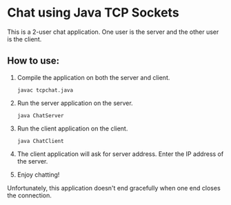 # Chat using Java TCP Sockets

This is a 2-user chat application.
One user is the server and the other user is the client.

## How to use:

1.  Compile the application on both the server and client.

        javac tcpchat.java

2.  Run the server application on the server.

        java ChatServer

3.  Run the client application on the client.

        java ChatClient

4.  The client application will ask for server address.
    Enter the IP address of the server.

5.  Enjoy chatting!

Unfortunately, this application doesn't end gracefully when one end closes the connection.
